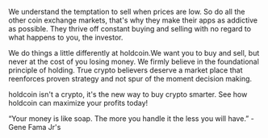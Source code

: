  We understand the temptation to sell when prices are low. So do all the other coin exchange markets, that's why they make their apps as addictive as possible. They thrive off constant buying and selling with no regard to what happens to you, the investor.   

 We do things a little differently at holdcoin.We want you to buy and sell, but never at the cost of you losing money. We firmly believe in the foundational principle of holding. True crypto believers deserve a market place that reenforces proven strategy  and not spur of the moment decision making. 

 holdcoin isn't a crypto, it's the new way to buy crypto smarter. See how holdcoin can maximize your profits today!

 “Your money is like soap. The more you handle it the less you will have.” - Gene Fama Jr's

